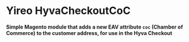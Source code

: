 # Yireo HyvaCheckoutCoC

**Simple Magento module that adds a new EAV attribute `coc` (Chamber of Commerce) to the customer address, for use in the Hyva Checkout**

